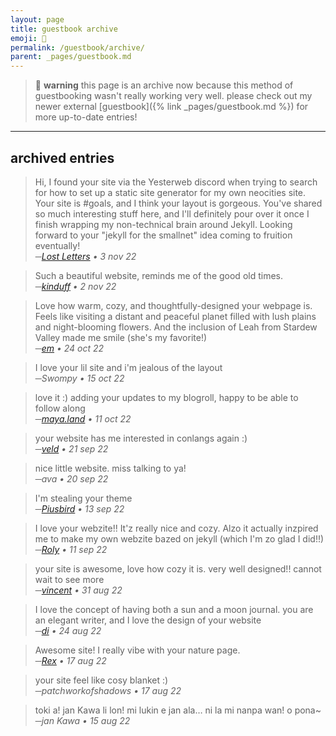 ```yaml
---
layout: page
title: guestbook archive
emoji: 📘
permalink: /guestbook/archive/
parent: _pages/guestbook.md
---
```


> 🚧 **warning** this page is an archive now because this method of guestbooking wasn't really working very well. please check out my newer external [guestbook]({% link _pages/guestbook.md %}) for more up-to-date entries!

---

## archived entries
> Hi, I found your site via the Yesterweb discord when trying to search for how to set up a static site generator for my own neocities site. Your site is #goals, and I think your layout is gorgeous. You've shared so much interesting stuff here, and I'll definitely pour over it once I finish wrapping my non-technical brain around Jekyll. Looking forward to your "jekyll for the smallnet" idea coming to fruition eventually!<br>
> <span class="subtle">_─[Lost Letters](https://lostletters.neocities.org/) • 3 nov 22_</span>

> Such a beautiful website, reminds me of the good old times.<br>
> <span class="subtle">_─[kinduff](https://kinduff.com) • 2 nov 22_</span>

> Love how warm, cozy, and thoughtfully-designed your webpage is. Feels like visiting a distant and peaceful planet filled with lush plains and night-blooming flowers. And the inclusion of Leah from Stardew Valley made me smile (she's my favorite!)<br>
> <span class="subtle">_─[em](https://www.conscienceround.com) • 24 oct 22_</span>

> I love your lil site and i'm jealous of the layout<br>
> <span class="subtle">_─Swompy • 15 oct 22_</span>

> love it :) adding your updates to my blogroll, happy to be able to follow along<br>
> <span class="subtle">_─[maya.land](https://maya.land) • 11 oct 22_</span>

> your website has me interested in conlangs again :)<br>
> <span class="subtle">_─[veld](https://veld.us) • 21 sep 22_</span>

> nice little website. miss talking to ya!<br>
> <span class="subtle">_─ava • 20 sep 22_</span>

> I'm stealing your theme<br>
> <span class="subtle">_─[Piusbird](https://piusbird.space/~matt) • 13 sep 22_</span>

> I love your webzite!! It'z really nice and cozy. Alzo it actually inzpired me to make my own webzite bazed on jekyll (which I'm zo glad I did!!)<br>
> <span class="subtle">_─[Roly](https://kitecreature.net/) • 11 sep 22_</span>

> your site is awesome, love how cozy it is. very well designed!! cannot wait to see more<br>
> <span class="subtle">_─[vincent](https://vincentsdungeon.com) • 31 aug 22_</span>

> I love the concept of having both a sun and a moon journal. you are an elegant writer, and I love the design of your website<br>
> <span class="subtle">_─[di](https://delovely.neocities.org/) • 24 aug 22_</span>

> Awesome site! I really vibe with your nature page.<br>
> <span class="subtle">_─[Rex](https://the64thsanctum.net/) • 17 aug 22_</span>

> your site feel like cosy blanket :)<br>
> <span class="subtle">_─patchworkofshadows • 17 aug 22_</span>

> toki a! jan Kawa li lon! mi lukin e jan ala… ni la mi nanpa wan! o pona~<br>
> <span class="subtle">_─jan Kawa • 15 aug 22_</span>